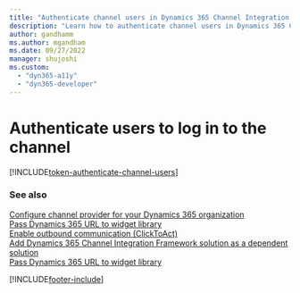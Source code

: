 ```yaml
---
title: "Authenticate channel users in Dynamics 365 Channel Integration Framework 2.0 | MicrosoftDocs"
description: "Learn how to authenticate channel users in Dynamics 365 Channel Integration Framework 2.0."
author: gandhamm
ms.author: mgandham
ms.date: 09/27/2022
manager: shujoshi
ms.custom: 
  - "dyn365-a11y"
  - "dyn365-developer"
---
```


# Authenticate users to log in to the channel

[!INCLUDE[token-authenticate-channel-users](../shared/token-authenticate-channel-users.md)]

### See also

[Configure channel provider for your Dynamics 365 organization](./configure-channel-provider-app-profile-manager.md)  
[Pass Dynamics 365 URL to widget library](pass-url-widget-library.md)  
[Enable outbound communication (ClickToAct)](enable-outbound-communication-clicktoact.md)  
[Add Dynamics 365 Channel Integration Framework solution as a dependent solution](add-cif-solution-dependent-solution.md)  
[Pass Dynamics 365 URL to widget library](pass-url-widget-library.md)  


[!INCLUDE[footer-include](../../../includes/footer-banner.md)]
